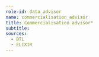 ```yaml
---
role-id: data_advisor
name: commercialisation_advisor
title: Commercialisation advisor*
subtitle: 
sources: 
  - DTL
  - ELIXIR
---
```

